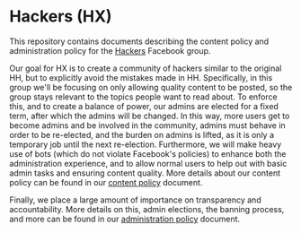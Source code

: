 Hackers (HX)
============

This repository contains documents describing the content policy and administration policy for the [Hackers](https://www.facebook.com/groups/wearehx/) Facebook group.

Our goal for HX is to create a community of hackers similar to the original HH, but to explicitly avoid the mistakes made in HH. Specifically, in this group we'll be focusing on only allowing quality content to be posted, so the group stays relevant to the topics people want to read about. To enforce this, and to create a balance of power, our admins are elected for a fixed term, after which the admins will be changed. In this way, more users get to become admins and be involved in the community, admins must behave in order to be re-elected, and the burden on admins is lifted, as it is only a temporary job until the next re-election. Furthermore, we will make heavy use of bots (which do not violate Facebook's policies) to enhance both the administration experience, and to allow normal users to help out with basic admin tasks and ensuring content quality. More details about our content policy can be found in our [content policy](content-policy.md) document.

Finally, we place a large amount of importance on transparency and accountability. More details on this, admin elections, the banning process, and more can be found in our [administration policy](admin-policy.md) document.

